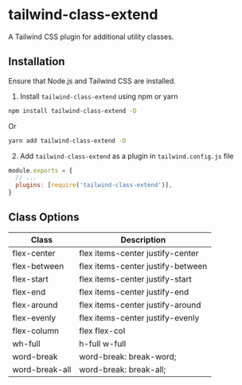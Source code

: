 # tailwind-class-extend

A Tailwind CSS plugin for additional utility classes.

## Installation

Ensure that Node.js and Tailwind CSS are installed.

1. Install `tailwind-class-extend` using npm or yarn

```bash
npm install tailwind-class-extend -D
```

Or

```bash
yarn add tailwind-class-extend -D
```

2. Add `tailwind-class-extend` as a plugin in `tailwind.config.js` file

```js
module.exports = {
  // ...
  plugins: [require('tailwind-class-extend')],
}
```

## Class Options

| Class                  | Description                                         |
| ---------------------- | --------------------------------------------------- |
| flex-center            | flex items-center justify-center                    |
| flex-between           | flex items-center justify-between                   |
| flex-start             | flex items-center justify-start                     |
| flex-end               | flex items-center justify-end                       |
| flex-around            | flex items-center justify-around                    |
| flex-evenly            | flex items-center justify-evenly                    |
| flex-column            | flex flex-col                                       |
| wh-full                | h-full w-full                                       |
| word-break             | word-break: break-word;                             |
| word-break-all         | word-break: break-all;                              |
